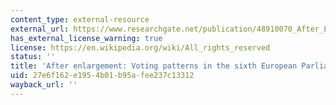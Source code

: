 ```yaml
---
content_type: external-resource
external_url: https://www.researchgate.net/publication/48910070_After_Enlargement_Voting_Patterns_in_the_Sixth_European_Parliament
has_external_license_warning: true
license: https://en.wikipedia.org/wiki/All_rights_reserved
status: ''
title: 'After enlargement: Voting patterns in the sixth European Parliament'
uid: 27e6f162-e195-4b01-b95a-fee237c13312
wayback_url: ''
---
```

